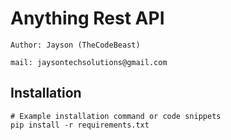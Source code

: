 # Anything Rest API

```
Author: Jayson (TheCodeBeast)

mail: jaysontechsolutions@gmail.com
```

## Installation

```bash, cmd, terminal
# Example installation command or code snippets
pip install -r requirements.txt
```
